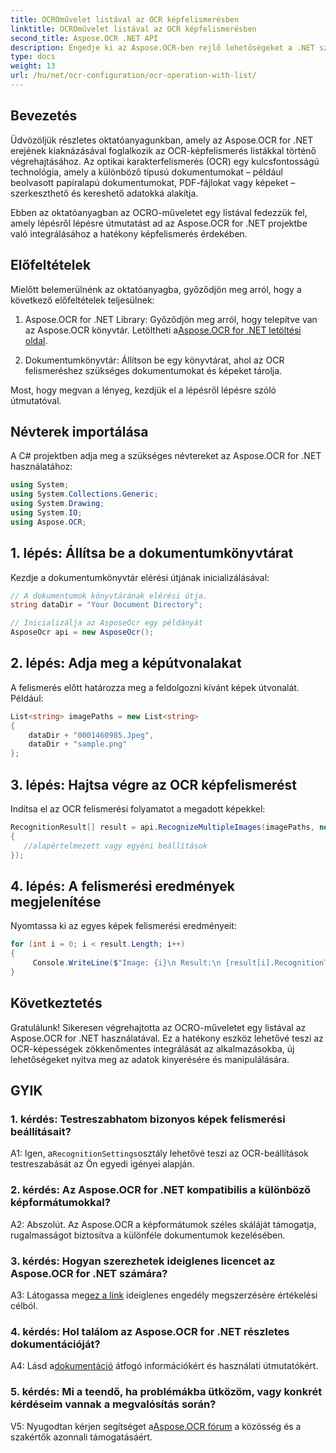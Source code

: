 ```yaml
---
title: OCROművelet listával az OCR képfelismerésben
linktitle: OCROművelet listával az OCR képfelismerésben
second_title: Aspose.OCR .NET API
description: Engedje ki az Aspose.OCR-ben rejlő lehetőségeket a .NET számára. Könnyedén végrehajthatja az OCR képfelismerést listák segítségével. Növelje alkalmazásaiban a termelékenységet és az adatkinyerést.
type: docs
weight: 13
url: /hu/net/ocr-configuration/ocr-operation-with-list/
---
```

## Bevezetés

Üdvözöljük részletes oktatóanyagunkban, amely az Aspose.OCR for .NET erejének kiaknázásával foglalkozik az OCR-képfelismerés listákkal történő végrehajtásához. Az optikai karakterfelismerés (OCR) egy kulcsfontosságú technológia, amely a különböző típusú dokumentumokat – például beolvasott papíralapú dokumentumokat, PDF-fájlokat vagy képeket – szerkeszthető és kereshető adatokká alakítja.

Ebben az oktatóanyagban az OCRO-műveletet egy listával fedezzük fel, amely lépésről lépésre útmutatást ad az Aspose.OCR for .NET projektbe való integrálásához a hatékony képfelismerés érdekében.

## Előfeltételek

Mielőtt belemerülnénk az oktatóanyagba, győződjön meg arról, hogy a következő előfeltételek teljesülnek:

1.  Aspose.OCR for .NET Library: Győződjön meg arról, hogy telepítve van az Aspose.OCR könyvtár. Letöltheti a[Aspose.OCR for .NET letöltési oldal](https://releases.aspose.com/ocr/net/).

2. Dokumentumkönyvtár: Állítson be egy könyvtárat, ahol az OCR felismeréshez szükséges dokumentumokat és képeket tárolja.

Most, hogy megvan a lényeg, kezdjük el a lépésről lépésre szóló útmutatóval.

## Névterek importálása

A C# projektben adja meg a szükséges névtereket az Aspose.OCR for .NET használatához:

```csharp
using System;
using System.Collections.Generic;
using System.Drawing;
using System.IO;
using Aspose.OCR;
```

## 1. lépés: Állítsa be a dokumentumkönyvtárat

Kezdje a dokumentumkönyvtár elérési útjának inicializálásával:
```csharp
// A dokumentumok könyvtárának elérési útja.
string dataDir = "Your Document Directory";

// Inicializálja az AsposeOcr egy példányát
AsposeOcr api = new AsposeOcr();
```

## 2. lépés: Adja meg a képútvonalakat

A felismerés előtt határozza meg a feldolgozni kívánt képek útvonalát. Például:

```csharp
List<string> imagePaths = new List<string>
{
    dataDir + "0001460985.Jpeg",
    dataDir + "sample.png"
};
```

## 3. lépés: Hajtsa végre az OCR képfelismerést

Indítsa el az OCR felismerési folyamatot a megadott képekkel:

```csharp
RecognitionResult[] result = api.RecognizeMultipleImages(imagePaths, new RecognitionSettings
{
   //alapértelmezett vagy egyéni beállítások
});
```

## 4. lépés: A felismerési eredmények megjelenítése

Nyomtassa ki az egyes képek felismerési eredményeit:

```csharp
for (int i = 0; i < result.Length; i++)
{
	 Console.WriteLine($"Image: {i}\n Result:\n {result[i].RecognitionText}");
}
```

## Következtetés

Gratulálunk! Sikeresen végrehajtotta az OCRO-műveletet egy listával az Aspose.OCR for .NET használatával. Ez a hatékony eszköz lehetővé teszi az OCR-képességek zökkenőmentes integrálását az alkalmazásokba, új lehetőségeket nyitva meg az adatok kinyerésére és manipulálására.

## GYIK

### 1. kérdés: Testreszabhatom bizonyos képek felismerési beállításait?

 A1: Igen, a`RecognitionSettings`osztály lehetővé teszi az OCR-beállítások testreszabását az Ön egyedi igényei alapján.

### 2. kérdés: Az Aspose.OCR for .NET kompatibilis a különböző képformátumokkal?

A2: Abszolút. Az Aspose.OCR a képformátumok széles skáláját támogatja, rugalmasságot biztosítva a különféle dokumentumok kezelésében.

### 3. kérdés: Hogyan szerezhetek ideiglenes licencet az Aspose.OCR for .NET számára?

 A3: Látogassa meg[ez a link](https://purchase.aspose.com/temporary-license/) ideiglenes engedély megszerzésére értékelési célból.

### 4. kérdés: Hol találom az Aspose.OCR for .NET részletes dokumentációját?

 A4: Lásd a[dokumentáció](https://reference.aspose.com/ocr/net/) átfogó információkért és használati útmutatókért.

### 5. kérdés: Mi a teendő, ha problémákba ütközöm, vagy konkrét kérdéseim vannak a megvalósítás során?

 V5: Nyugodtan kérjen segítséget a[Aspose.OCR fórum](https://forum.aspose.com/c/ocr/16) a közösség és a szakértők azonnali támogatásáért.
